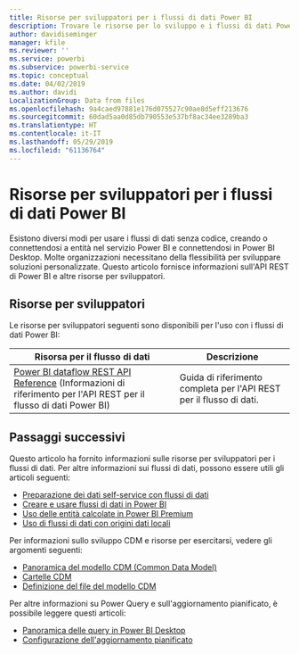 ```yaml
---
title: Risorse per sviluppatori per i flussi di dati Power BI
description: Trovare le risorse per lo sviluppo e i flussi di dati Power BI
author: davidiseminger
manager: kfile
ms.reviewer: ''
ms.service: powerbi
ms.subservice: powerbi-service
ms.topic: conceptual
ms.date: 04/02/2019
ms.author: davidi
LocalizationGroup: Data from files
ms.openlocfilehash: 9a4caed97881e176d075527c90ae8d5eff213676
ms.sourcegitcommit: 60dad5aa0d85db790553e537bf8ac34ee3289ba3
ms.translationtype: HT
ms.contentlocale: it-IT
ms.lasthandoff: 05/29/2019
ms.locfileid: "61136764"
---
```

# <a name="developer-resources-for-power-bi-dataflows"></a>Risorse per sviluppatori per i flussi di dati Power BI

Esistono diversi modi per usare i flussi di dati senza codice, creando o connettendosi a entità nel servizio Power BI e connettendosi in Power BI Desktop. Molte organizzazioni necessitano della flessibilità per sviluppare soluzioni personalizzate. Questo articolo fornisce informazioni sull'API REST di Power BI e altre risorse per sviluppatori.


## <a name="developer-resources"></a>Risorse per sviluppatori

Le risorse per sviluppatori seguenti sono disponibili per l'uso con i flussi di dati Power BI:


| Risorsa per il flusso di dati | Descrizione |
| --- | --- |
| [Power BI dataflow REST API Reference](https://go.microsoft.com/fwlink/?linkid=2047629) (Informazioni di riferimento per l'API REST per il flusso di dati Power BI)    | Guida di riferimento completa per l'API REST per il flusso di dati.|


## <a name="next-steps"></a>Passaggi successivi

Questo articolo ha fornito informazioni sulle risorse per sviluppatori per i flussi di dati. Per altre informazioni sui flussi di dati, possono essere utili gli articoli seguenti:

* [Preparazione dei dati self-service con flussi di dati](service-dataflows-overview.md)
* [Creare e usare flussi di dati in Power BI](service-dataflows-create-use.md)
* [Uso delle entità calcolate in Power BI Premium](service-dataflows-computed-entities-premium.md)
* [Uso di flussi di dati con origini dati locali](service-dataflows-on-premises-gateways.md)

Per informazioni sullo sviluppo CDM e risorse per esercitarsi, vedere gli argomenti seguenti:
* [Panoramica del modello CDM (Common Data Model)](https://docs.microsoft.com/powerapps/common-data-model/overview)
* [Cartelle CDM](https://go.microsoft.com/fwlink/?linkid=2045304)
* [Definizione del file del modello CDM](https://go.microsoft.com/fwlink/?linkid=2045521)


Per altre informazioni su Power Query e sull'aggiornamento pianificato, è possibile leggere questi articoli:
* [Panoramica delle query in Power BI Desktop](desktop-query-overview.md)
* [Configurazione dell'aggiornamento pianificato](refresh-scheduled-refresh.md)



